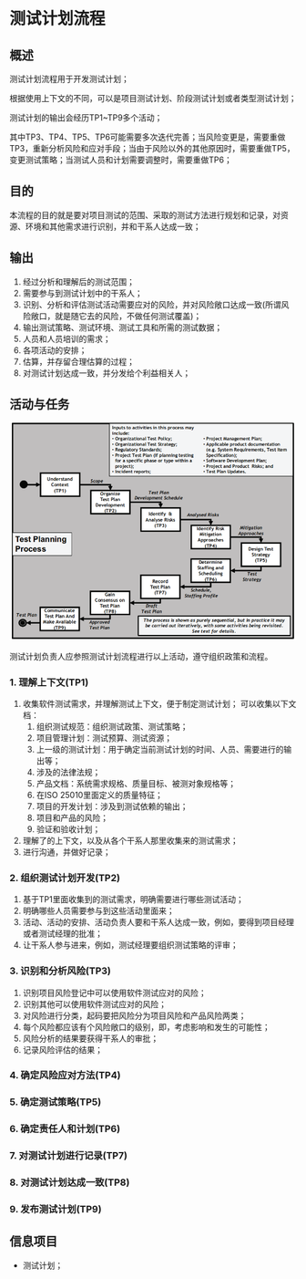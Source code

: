 # 测试计划流程

## 概述

测试计划流程用于开发测试计划；

根据使用上下文的不同，可以是项目测试计划、阶段测试计划或者类型测试计划；

测试计划的输出会经历TP1~TP9多个活动；

其中TP3、TP4、TP5、TP6可能需要多次迭代完善；当风险变更是，需要重做TP3，重新分析风险和应对手段；当由于风险以外的其他原因时，需要重做TP5，变更测试策略；当测试人员和计划需要调整时，需要重做TP6；

## 目的

本流程的目的就是要对项目测试的范围、采取的测试方法进行规划和记录，对资源、环境和其他需求进行识别，并和干系人达成一致；

## 输出

1. 经过分析和理解后的测试范围；
2. 需要参与到测试计划中的干系人；
3. 识别、分析和评估测试活动需要应对的风险，并对风险敞口达成一致\(所谓风险敞口，就是随它去的风险，不做任何测试覆盖\)；
4. 输出测试策略、测试环境、测试工具和所需的测试数据；
5. 人员和人员培训的需求；
6. 各项活动的安排；
7. 估算，并存留合理估算的过程；
8. 对测试计划达成一致，并分发给个利益相关人；

## 活动与任务

![](../../../../.gitbook/assets/image%20%2871%29.png)

测试计划负责人应参照测试计划流程进行以上活动，遵守组织政策和流程。

### **1. 理解上下文\(TP1\)**

1. 收集软件测试需求，并理解测试上下文，便于制定测试计划； 可以收集以下文档：
   1. 组织测试规范：组织测试政策、测试策略；
   2. 项目管理计划：测试预算、测试资源；
   3. 上一级的测试计划：用于确定当前测试计划的时间、人员、需要进行的输出等；
   4. 涉及的法律法规；
   5. 产品文档：系统需求规格、质量目标、被测对象规格等；
   6. 在ISO 25010里面定义的质量特征；
   7. 项目的开发计划：涉及到测试依赖的输出；
   8. 项目和产品的风险；
   9. 验证和验收计划；
2. 理解了的上下文，以及从各个干系人那里收集来的测试需求；
3. 进行沟通，并做好记录；

### **2. 组织测试计划开发\(TP2\)**

1. 基于TP1里面收集到的测试需求，明确需要进行哪些测试活动；
2. 明确哪些人员需要参与到这些活动里面来；
3. 活动、活动的安排、活动负责人要和干系人达成一致，例如，要得到项目经理或者测试经理的批准；
4. 让干系人参与进来，例如，测试经理要组织测试策略的评审；

### **3. 识别和分析风险\(TP3\)**

1. 识别项目风险登记中可以使用软件测试应对的风险；
2. 识别其他可以使用软件测试应对的风险；
3. 对风险进行分类，起码要把风险分为项目风险和产品风险两类；
4. 每个风险都应该有个风险敞口的级别，即，考虑影响和发生的可能性；
5. 风险分析的结果要获得干系人的审批；
6. 记录风险评估的结果；

### **4. 确定风险应对方法\(TP4\)**

### **5. 确定测试策略\(TP5\)**

### **6. 确定责任人和计划\(TP6\)**

### **7. 对测试计划进行记录\(TP7\)**

### **8. 对测试计划达成一致\(TP8\)**

### **9. 发布测试计划\(TP9\)**

## **信息项目**

* 测试计划；

